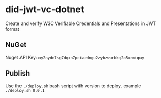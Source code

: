# did-jwt-vc-dotnet

Create and verify W3C Verifiable Credentials and Presentations in JWT format

## NuGet

Nuget API Key: `oy2nydn7sg7dqxn7pciaedngu2zybzwurbkq2o5xrmiquy`

## Publish

Use the `./deploy.sh` bash script with version to deploy.
example `./deploy.sh 0.0.1`
